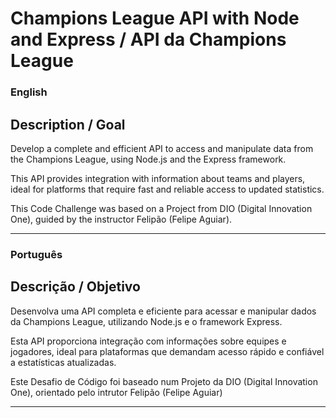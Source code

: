 # Champions League API with Node and Express / API da Champions League

### English

## Description / Goal

Develop a complete and efficient API to access and manipulate data from the Champions League, using Node.js and the Express framework.

This API provides integration with information about teams and players, ideal for platforms that require fast and reliable access to updated statistics.

This Code Challenge was based on a Project from DIO (Digital Innovation One), guided by the instructor Felipão (Felipe Aguiar).

---

### Português

## Descrição / Objetivo

Desenvolva uma API completa e eficiente para acessar e manipular dados da Champions League, utilizando Node.js e o framework Express.

Esta API proporciona integração com informações sobre equipes e jogadores, ideal para plataformas que demandam acesso rápido e confiável a estatísticas atualizadas.

Este Desafio de Código foi baseado num Projeto da DIO (Digital Innovation One), orientado pelo intrutor Felipão (Felipe Aguiar)

---
